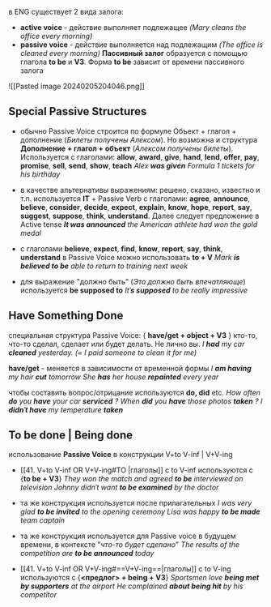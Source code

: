 в ENG существует 2 вида залога:
- **active voice** - действие выполняет подлежащее *(Mary cleans the office every morning)*
- **passive voice** - действие выполняется над подлежащим *(The office is cleaned every morning)*
**Пассивный залог** образуется с помощью глагола **to be** и **V3**. Форма **to be** зависит от времени пассивного залога

![[Pasted image 20240205204046.png]]

## Special Passive Structures
* обычно Passive Voice строится по формуле Объект + глагол + дополнение (*Билеты получены Алексом*). Но возможна и структура **Дополнение + глагол + объект** (*Алексом получены билеты*). Используется с глаголами: **allow**, **award**, **give**, **hand**, **lend**, **offer**, **pay**, **promise**, **sell**, **send**, **show**, **teach**
	*Alex **was given** Formula 1 tickets for his birthday*

* в качестве альтернативы выражениям: решено, сказано, известно и т.п. используется **IT** + Passive Verb с глаголами: **agree**, **announce**, **believe**, **consider**, **decide**, **expect**, **explain**, **know**, **hope**, **report**, **say**, **suggest**, **suppose**, **think**, **understand**. Далее следует предложение в Active tense
	***It was announced*** *the American athlete had won the gold medal*

* с глаголами **believe**, **expect**, **find**, **know**, **report**, **say**, **think**, **understand** в Passive Voice можно использовать **to + V**
	*Mark **is believed to be** able to return to training next week*

* для выражение "должно быть" (*Это должно быть впечатляюще*) используется **be supposed to**
	*Itˈ**s supposed** to be really impressive*

## Have Something Done
специальная структура Passive Voice: { **have/get + object + V3** }
кто-то, что-то сделал, сделает или будет делать. Не лично вы.
	*I **had** my car **cleaned** yesterday. (= I paid someone to clean it for me)*

**have/get** - меняется в зависимости от временной формы
	*I **am having** my hair **cut** tomorrow*
	*She **has** her house **repainted** every year*

чтобы составить вопрос/отрицание используются **do, did** etc.
	*How often **do** you **have** your car **serviced** ?*
	*When **did** you **have** those photos **taken** ?*
	*I **didnˈt have** my temperature **taken***

## To be done | Being done
использование **Passive Voice** в конструкции V+to V-inf | V+V-ing
* [[41. V+to V-inf OR V+V-ing#TO |глаголы]] с to V-inf используются с {**to be + V3**}
	*They won the match and agreed **to be** interviewed on television*
	*Johnny didnˈt want **to be examined** by the doctor*

* та же конструкция используется после прилагательных
	*I was very glad **to be invited** to the opening ceremony*
	*Lisa was happy **to be made** team captain*

* та же конструкция используется для Passive voice в будущем времени, в контексте "*что-то будет сделано*"
	*The results of the competition are **to be announced** today*
	
* [[41. V+to V-inf OR V+V-ing#==V+V-ing==|глаголы]] с to V-ing используются с {**<предлог> + being + V3**}
	*Sportsmen love **being met by supporters** at the airport*
	*He complained **about being hit** by his competitor*

